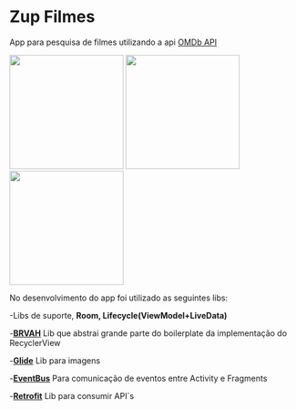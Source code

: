 # Zup Filmes

App para pesquisa de filmes utilizando a api [OMDb API](http://www.omdbapi.com/)


<p float="left">  
  <img src="https://lh3.googleusercontent.com/S-6hQSdcremxj_u6-CKXH9jizu9OFNBzHttit2TG7PirOQFAGACsAAOSU1o8Xrg9PhfgdNL2UfBz8PXQU6u9FSu2fhxfyPqQaC1YUmEWXNMBfsuWL6Ck7cTSOqnsdQZA5rT44VNd37vnr-r3WUtoAMmPzrENTXJnL563LuLOKblrQEfATHAH_15ouGQjy3fXm0kpYkLNH7GI1EcBHgd9viJQq_Au3T7kBfhwYgeTrPknS3MkjP7wqktOuCGatbkt3-ByKz9T-aN0y-VrRNfNg10qdcaY_VwSx9qiKF2QIyMRiDed9xauFFxd8izabN4m4Tfgx6_pyepkBVWrjn1fs9HLa_aqnqTPXJZweGIie9-AsIvoFWd8-om24-ymmrvgQKukK4yuF22Ja2RLAx8lAategDnjEJhIPpDjY57eMhvVfZX8W2gwaNlJk5jjPkBND5zv5xJjZ9IxFKR3IV2_3XFFYQdR5rYzrTJvJdcoR4KalcY0bqGKiEWFZuL5b86wFn9waXyTGD0zQnynGCfMluE3O3ucjpD5T0VAmVZmXrD4MDA9ZnN4SYLkYKCV1nYSpAms-nm3QT4N0dX1gbehKsOKZSnkHA88GtxgFekqysMeoD1-pfCjMD4OHbCcf3DcgV7OhoToqCL99N1oiW_REVGEMZqruaQ=w413-h733-no" width="200" /> 
  <img src="https://lh3.googleusercontent.com/JOJXoqqgQwzTr1lrSvtkg2ZUKoJwNso4YjUV_-5Sod2audu0XObbwiK0_S-cWE2Jlxocq7Q0tmxywYWdiA-Dw1UYPCUYQqAqzZf-3U5gus1SR2E-uVNbQ9f1_aJvsfUz6vrdZ5r4OHtfPPZpRn2geoeXFk8WHohf36W4geRN4KfoW3VRhCOK95axhTkTDUEP_pQbIn0saUgGIeTWU4I_nZT_JGdhl_Wk5T_SH7wGEyMeZPQVp3Z_FemyZKXb1nDAAqluRxyI_TdsaWOpxdb4KzgrZnLO-qBgwvUqroV2hfaNje2yZei7n_EIW5thysDNPYLycz6amxe6XI6b51Ki3FOpWY8Rt7ML0nQ1wWnak4LBmFKjiF81QqscZqJzoPICEBtM3vr_yXp4HmcdXnYewF7EiBGmP-BYNpfWH2EBDI4u-eI51yq_0vlrO5VXd_kTDgm6_9uJDs0y3vN4avgvDJ6iUUkAzDCKgdZaZgaLpmHKHd_XA_0mar0s3Nse7jPy2jwAGRTm8bPlU6cvqg1xE_o9XAz9opJC8vLc0DAI9jnSZsYd7ntoj27QbYR-R8ABtK91VWWqCZkfkbh-O-thKOR2ix_KZUR90OWm0szA8ka9yUUomPhQ9gxc3Gri_Q8ZNrjDe3I6aznyk7xeJGs_GmoPzP2rACk" width="200" />
  <img src="https://lh3.googleusercontent.com/09VF7Motbe-cQ7-rP1irHnhmWo1YUv5maqhOusnvkgHHlmHuKOiFTPcFdYMpt4A2wd3Wp4SkMD-FfDKz-54hr0VQYdwz8IYvaeQO4ewdKxxWYuuFIlOsKFgkV_vgcOYaMRVXy5cjmRN5ps3KXEfSLN_ckda66P379lS-1CyEo13ODbzgk4BvwyFKXuZlTOr2sQ2JkofHvbCGC8D0Za98Ie_j0aFTGCOE8ilATYDRxmLnosS9m4UjtCOV4uyd24i-YdsgCzMUkcdbcbCsyUYcG5HPVInTIFyrOgEMk3tSZr2fvk-Dvu0A53g1NA2UIrZ-ivG1Eix847_Qqjet3FZnCbDt2Xr85Ja9CSisyBuzBbEg0KgUbMIeeOOSjEySVhRwoEFavOfs3driL2h_rMLuOsEUHvqGtd00KklnWz_95Ym3YLO42C7-XdDq3x1D53ngVHlTgEurP3o4v3GGYfSPNWbs5Amtobiljh5jP4vPBZPYCLq2tpAIMKTEUgHeApdA_h_nT3Hgz3FAkL32Kwo8Ry-EdMrgVsPoMuAhYGoV91JJ1Yq81AB5uF8fQMxggzS_N_2VDNiDA8c_ivHmO87OXAsflNN6acasNGAaZ3xqN7fd4pNG8oRcJVCmniuss1mYJZETIFsQeQngBB7DBYcyKygVUDBLq9E=w413-h733-no" width="200" />
</p>

No desenvolvimento do app foi utilizado as seguintes libs:

-Libs de suporte, **Room, Lifecycle(ViewModel+LiveData)**

-**[BRVAH](https://github.com/CymChad/BaseRecyclerViewAdapterHelper)** Lib que abstrai grande parte do boilerplate da implementação do RecyclerView

-**[Glide](https://github.com/bumptech/glide)** Lib para imagens

-**[EventBus](https://github.com/greenrobot/EventBus)** Para comunicação de eventos entre Activity e Fragments

-**[Retrofit](https://square.github.io/retrofit/)** Lib para consumir API`s
